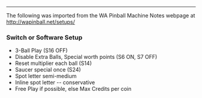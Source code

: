 ***
The following was imported from the WA Pinball Machine Notes webpage at http://wapinball.net/setups/
### Switch or Software Setup
-   3-Ball Play (S16 OFF)
-   Disable Extra Balls, Special worth points (S6 ON, S7 OFF)
-   Reset multiplier each ball (S14)
-   Saucer special once (S24)
-   Spot letter semi-medium
-   Inline spot letter -- conservative
-   Free Play if possible, else Max Credits per coin